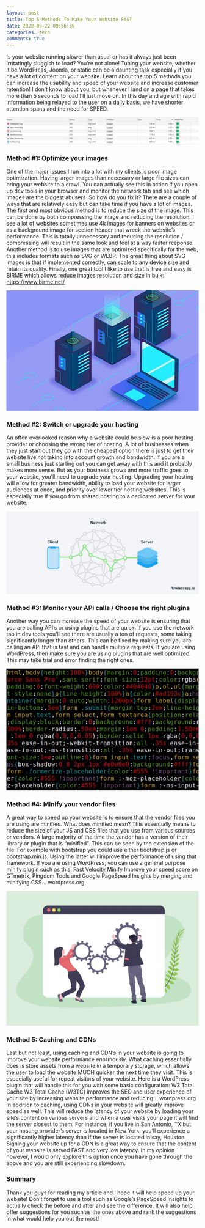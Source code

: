 ```yaml
---
layout: post
title: Top 5 Methods To Make Your Website FAST
date: 2020-09-22 09:56:39
categories: tech
comments: true
---
```


Is your website running slower than usual or has it always just been irritatingly sluggish to load? You’re not alone! Tuning your website, whether it be WordPress, Joomla, or static can be a daunting task especially if you have a lot of content on your website. Learn about the top 5 methods you can increase the usability and speed of your website and increase customer retention! I don’t know about you, but whenever I land on a page that takes more than 5 seconds to load I’ll just move on. In this day and age with rapid information being relayed to the user on a daily basis, we have shorter attention spans and the need for SPEED.

<img src="/assets/img/posts/5-methods-fast/1.jpeg" class="img-fluid">
<h3>Method #1: Optimize your images</h3>

One of the major issues I run into a lot with my clients is poor image optimization. Having larger images than necessary or large file sizes can bring your website to a crawl. You can actually see this in action if you open up dev tools in your browser and monitor the network tab and see which images are the biggest abusers.
So how do you fix it? There are a couple of ways that are relatively easy but can take time if you have a lot of images. The first and most obvious method is to reduce the size of the image. This can be done by both compressing the image and reducing the resolution. I see a lot of websites sometimes use 4k images for banners on websites or as a background image for section header that wreck the website’s performance. This is totally unnecessary and reducing the resolution / compressing will result in the same look and feel at a way faster response. Another method is to use images that are optimized specifically for the web, this includes formats such as SVG or WEBP. The great thing about SVG images is that if implemented correctly, can scale to any device size and retain its quality. Finally, one great tool I like to use that is free and easy is BIRME which allows reduce images resolution and size in bulk:
https://www.birme.net/

<img src="/assets/img/posts/5-methods-fast/2.jpeg" class="img-fluid">
<h3>Method #2: Switch or upgrade your hosting</h3>

An often overlooked reason why a website could be slow is a poor hosting provider or choosing the wrong tier of hosting. A lot of businesses when they just start out they go with the cheapest option there is just to get their website live not taking into account growth and bandwidth. If you are a small business just starting out you can get away with this and it probably makes more sense. But as your business grows and more traffic goes to your website, you’ll need to upgrade your hosting. Upgrading your hosting will allow for greater bandwidth, ability to load your website for larger audiences at once, and priority over lower tier hosting websites. This is especially true if you go from shared hosting to a dedicated server for your website.

<img src="/assets/img/posts/5-methods-fast/3.png" class="img-fluid">
<h3>Method #3: Monitor your API calls / Choose the right plugins</h3>

Another way you can increase the speed of your website is ensuring that you are calling API’s or using plugins that are quick. If you use the network tab in dev tools you’ll see there are usually a ton of requests, some taking significantly longer than others. This can be fixed by making sure you are calling an API that is fast and can handle multiple requests. If you are using WordPress, then make sure you are using plugins that are well optimized. This may take trial and error finding the right ones.

<img src="/assets/img/posts/5-methods-fast/4.jpeg" class="img-fluid">
<h3>Method #4: Minify your vendor files</h3>

A great way to speed up your website is to ensure that the vendor files you are using are minified. What does minified mean? This essentially means to reduce the size of your JS and CSS files that you use from various sources or vendors. A large majority of the time the vendor has a version of their library or plugin that is “minified”. This can be seen by the extension of the file. For example with bootstrap you could use either bootstrap.js or bootstrap.min.js. Using the latter will improve the performance of using that framework. If you are using WordPress, you can use a general purpose minify plugin such as this:
Fast Velocity Minify
Improve your speed score on GTmetrix, Pingdom Tools and Google PageSpeed Insights by merging and minifying CSS…
wordpress.org

<img src="/assets/img/posts/5-methods-fast/5.jpeg" class="img-fluid">
<h3>Method 5: Caching and CDNs</h3>

Last but not least, using caching and CDN’s in your website is going to improve your website performance enormously. What caching essentially does is store assets from a website in a temporary storage, which allows the user to load the website MUCH quicker the next time they visit. This is especially useful for repeat visitors of your website. Here is a WordPress plugin that will handle this for you with some basic configuration:
W3 Total Cache
W3 Total Cache (W3TC) improves the SEO and user experience of your site by increasing website performance and reducing…
wordpress.org
In addition to caching, using CDNs in your website will greatly improve speed as well. This will reduce the latency of your website by loading your site’s content on various servers and when a user visits your page it will find the server closest to them. For instance, if you live in San Antonio, TX but your hosting provider’s server is located in New York, you’ll experience a significantly higher latency than if the server is located in say, Houston. Signing your website up for a CDN is a great way to ensure that the content of your website is served FAST and very low latency. In my opinion however, I would only explore this option once you have gone through the above and you are still experiencing slowdown.

<h3>Summary</h3>

Thank you guys for reading my article and I hope it will help speed up your website! Don’t forget to use a tool such as Google’s PageSpeed Insights to actually check the before and after and see the difference. It will also help offer suggestions for you such as the ones above and rank the suggestions in what would help you out the most!
